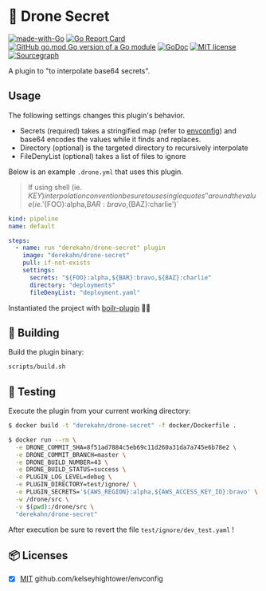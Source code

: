 # 🤫 Drone Secret

[![made-with-Go](https://img.shields.io/badge/Made%20with-Go-1f425f.svg)](http://golang.org)
[![Go Report Card](https://goreportcard.com/badge/github.com/derekahn/drone-secret)](https://goreportcard.com/report/github.com/derekahn/drone-secret)
[![GitHub go.mod Go version of a Go module](https://img.shields.io/github/go-mod/go-version/gomods/athens.svg)](https://github.com/derekahn/drone-secret)
[![GoDoc](https://img.shields.io/badge/godoc-reference-blue.svg)](https://pkg.go.dev/github.com/derekahn/drone-secret)
[![MIT license](https://img.shields.io/badge/License-MIT-blue.svg)](https://lbesson.mit-license.org/)
[![Sourcegraph](https://sourcegraph.com/github.com/gorilla/mux/-/badge.svg)](https://sourcegraph.com/github.com/derekahn/drone-secret?badge)

A plugin to "to interpolate base64 secrets".

## Usage

The following settings changes this plugin's behavior.

- Secrets (required) takes a stringified map (refer to [envconfig](https://github.com/kelseyhightower/envconfig)) and base64 encodes the values while it finds and replaces.
- Directory (optional) is the targeted directory to recursively interpolate
- FileDenyList (optional) takes a list of files to ignore

Below is an example `.drone.yml` that uses this plugin.

> If using shell (ie. ${KEY}) interpolation convention be sure to use single quotes '' around the value (ie. '${FOO}:alpha,${BAR}:bravo,${BAZ}:charlie')`

```yaml
kind: pipeline
name: default

steps:
  - name: run "derekahn/drone-secret" plugin
    image: "derekahn/drone-secret"
    pull: if-not-exists
    settings:
      secrets: "${FOO}:alpha,${BAR}:bravo,${BAZ}:charlie"
      directory: "deployments"
      fileDenyList: "deployment.yaml"
```

Instantiated the project with [boilr-plugin](https://github.com/drone/boilr-plugin) 👏🏽

## 🚀 Building

Build the plugin binary:

```bash
scripts/build.sh
```

## 🔬 Testing

Execute the plugin from your current working directory:

```bash
$ docker build -t "derekahn/drone-secret" -f docker/Dockerfile .

$ docker run --rm \
  -e DRONE_COMMIT_SHA=8f51ad7884c5eb69c11d260a31da7a745e6b78e2 \
  -e DRONE_COMMIT_BRANCH=master \
  -e DRONE_BUILD_NUMBER=43 \
  -e DRONE_BUILD_STATUS=success \
  -e PLUGIN_LOG_LEVEL=debug \
  -e PLUGIN_DIRECTORY=test/ignore/ \
  -e PLUGIN_SECRETS='${AWS_REGION}:alpha,${AWS_ACCESS_KEY_ID}:bravo' \
  -w /drone/src \
  -v $(pwd):/drone/src \
  "derekahn/drone-secret"
```

After execution be sure to revert the file `test/ignore/dev_test.yaml` !

## 📦 Licenses

- [x] [MIT](https://github.com/kelseyhightower/envconfig/blob/master/LICENSE) github.com/kelseyhightower/envconfig
